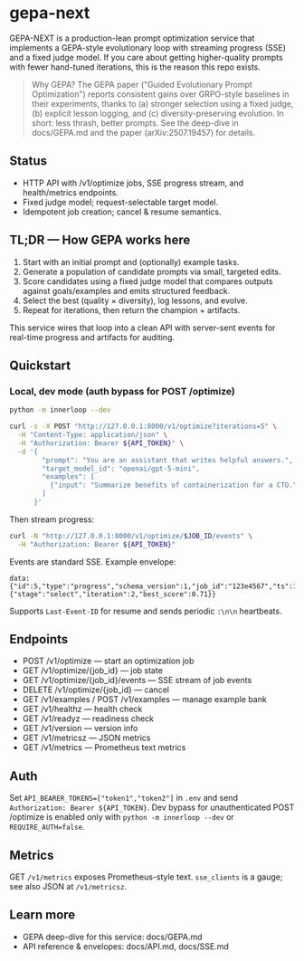 # gepa-next

GEPA-NEXT is a production-lean prompt optimization service that implements a GEPA-style evolutionary loop with streaming progress (SSE) and a fixed judge model. If you care about getting higher-quality prompts with fewer hand-tuned iterations, this is the reason this repo exists.

> Why GEPA?
The GEPA paper ("Guided Evolutionary Prompt Optimization") reports consistent gains over GRPO-style baselines in their experiments, thanks to (a) stronger selection using a fixed judge, (b) explicit lesson logging, and (c) diversity-preserving evolution. In short: less thrash, better prompts. See the deep-dive in docs/GEPA.md and the paper (arXiv:2507.19457) for details.

## Status
- HTTP API with /v1/optimize jobs, SSE progress stream, and health/metrics endpoints.
- Fixed judge model; request-selectable target model.
- Idempotent job creation; cancel & resume semantics.

## TL;DR — How GEPA works here
1. Start with an initial prompt and (optionally) example tasks.
2. Generate a population of candidate prompts via small, targeted edits.
3. Score candidates using a fixed judge model that compares outputs against goals/examples and emits structured feedback.
4. Select the best (quality × diversity), log lessons, and evolve.
5. Repeat for iterations, then return the champion + artifacts.

This service wires that loop into a clean API with server-sent events for real-time progress and artifacts for auditing.

## Quickstart

### Local, dev mode (auth bypass for POST /optimize)
```bash
python -m innerloop --dev
```

```bash
curl -s -X POST "http://127.0.0.1:8000/v1/optimize?iterations=5" \
  -H "Content-Type: application/json" \
  -H "Authorization: Bearer ${API_TOKEN}" \
  -d '{
        "prompt": "You are an assistant that writes helpful answers.",
        "target_model_id": "openai/gpt-5-mini",
        "examples": [
          {"input": "Summarize benefits of containerization for a CTO.", "ideal":"A crisp, non-hype summary with ops trade-offs."}
        ]
      }'
```

Then stream progress:

```bash
curl -N "http://127.0.0.1:8000/v1/optimize/$JOB_ID/events" \
  -H "Authorization: Bearer ${API_TOKEN}"
```

Events are standard SSE. Example envelope:

```
data: {"id":5,"type":"progress","schema_version":1,"job_id":"123e4567","ts":1712345678,"data":{"stage":"select","iteration":2,"best_score":0.71}}
```

Supports `Last-Event-ID` for resume and sends periodic `:\n\n` heartbeats.

## Endpoints
- POST /v1/optimize — start an optimization job
- GET /v1/optimize/{job_id} — job state
- GET /v1/optimize/{job_id}/events — SSE stream of job events
- DELETE /v1/optimize/{job_id} — cancel
- GET /v1/examples / POST /v1/examples — manage example bank
- GET /v1/healthz — health check
- GET /v1/readyz — readiness check
- GET /v1/version — version info
- GET /v1/metricsz — JSON metrics
- GET /v1/metrics — Prometheus text metrics

## Auth
Set `API_BEARER_TOKENS=["token1","token2"]` in `.env` and send `Authorization: Bearer ${API_TOKEN}`.
Dev bypass for unauthenticated POST /optimize is enabled only with `python -m innerloop --dev` or `REQUIRE_AUTH=false`.

## Metrics
GET `/v1/metrics` exposes Prometheus-style text. `sse_clients` is a gauge; see also JSON at `/v1/metricsz`.

## Learn more
- GEPA deep-dive for this service: docs/GEPA.md
- API reference & envelopes: docs/API.md, docs/SSE.md
